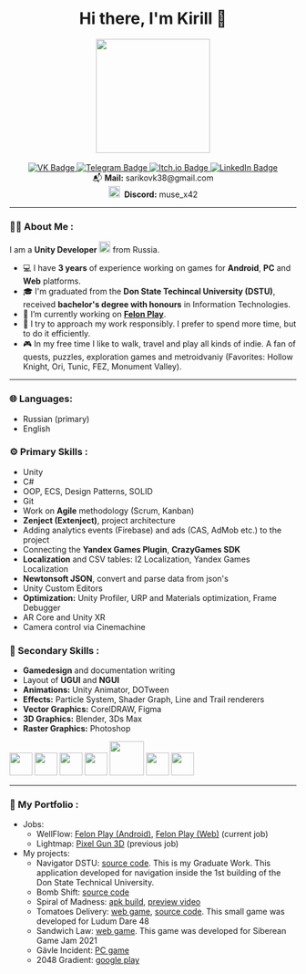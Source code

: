 <h1 align=center> Hi there, I'm Kirill 👋</h1>
<div align=center>
  <img src="https://www.rslfunding.com/wp-content/uploads/2018/09/cashforclass.png" width="200"><br>
  <br>
</div>

<div id="badges", align=center>
  <a href="https://vk.com/sharikovkirill">
    <img src="https://img.shields.io/badge/VK-046EED?logo=vk" alt="VK Badge"/>
  </a>
  <a href="https://t.me/Muse_X42">
    <img src="https://img.shields.io/badge/Telegram-02A7FF?logo=Telegram&logoColor=white" alt="Telegram Badge"/>
  </a>
  <a href="https://lirik2104.itch.io/">
    <img src="https://img.shields.io/badge/Itch.io-red?logo=itch.io&logoColor=white" alt="Itch.io Badge"/>
  </a>
  <a href="https://www.linkedin.com/in/кирилл-шариков-072796216/">
    <img src="https://img.shields.io/badge/LinkedIn-blue?logo=linkedin&logoColor=white" alt="LinkedIn Badge"/>
  </a>
</div>
<div align=center>📬 <b>Mail:</b> sarikovk38@gmail.com</div>
<div id="discord", align=center>
  <img src="https://res.cloudinary.com/nifty-gateway/image/upload/v1570307713/nifty-builder-images/qgs5sqsvqfd88ttkhqsl.png" width="20">
  &#160;<b>Discord:</b> muse_x42
</div>

---

### 👨‍💻 About Me :

I am a **Unity Developer** <img src="https://i.redd.it/tu3gt6ysfxq71.png" width="20"> from Russia.

- 💻 I have **3 years** of experience working on games for **Android**, **PC** and **Web** platforms.
- 🎓 I'm graduated from the **Don State Techincal University (DSTU)**, received **bachelor's degree with honours** in Information Technologies.
- 🔭 I’m currently working on **<a href="https://play.google.com/store/search?q=felon+play&c=apps&hl=ru&gl=US">Felon Play</a>**.
- 💎 I try to approach my work responsibly. I prefer to spend more time, but to do it efficiently.
- 🎮 In my free time I like to walk, travel and play all kinds of indie. A fan of quests, puzzles, exploration games and metroidvaniy (Favorites: Hollow Knight, Ori, Tunic, FEZ, Monument Valley).

---
### 🌐 Languages:
- Russian (primary)
- English

### ⚙️ Primary Skills :

- Unity
- C#
- OOP, ECS, Design Patterns, SOLID
- Git
- Work on **Agile** methodology (Scrum, Kanban)
- **Zenject (Extenject)**, project architecture
- Adding analytics events (Firebase) and ads (CAS, AdMob etc.) to the project
- Сonnecting the **Yandex Games Plugin**, **CrazyGames SDK**
- **Localization** and CSV tables: I2 Localization, Yandex Games Localization
- **Newtonsoft JSON**, convert and parse data from json's
- Unity Custom Editors
- **Optimization:** Unity Profiler, URP and Materials optimization, Frame Debugger
- AR Core and Unity XR
- Camera control via Cinemachine

### 🎨 Secondary Skills :

- **Gamedesign** and documentation writing
- Layout of **UGUI** and **NGUI**
- **Animations:** Unity Animator, DOTween
- **Effects:** Particle System, Shader Graph, Line and Trail renderers
- **Vector Graphics:** CorelDRAW, Figma
- **3D Graphics:** Blender, 3Ds Max
- **Raster Graphics:** Photoshop

<img src="https://i.redd.it/tu3gt6ysfxq71.png" width="40"> <img src="https://static.wikia.nocookie.net/wikies/images/4/43/Logo-csharp.png/revision/latest?cb=20180617092325&path-prefix=ru" width="40"> <img src="https://git-scm.com/images/logos/downloads/Git-Icon-1788C.png" width="40"> <img src="https://raw.githubusercontent.com/modesttree/Zenject/master/Documentation/Images/ZenjectLogo.png" height="40"> <img src="https://user-images.githubusercontent.com/62210/29321053-746e3d0c-8196-11e7-99d2-94d6dc8afdfe.png" width="60"> <img src="https://developers.google.com/static/ar/images/logo.svg" width="40"> <img src="https://dotween.demigiant.com/api/dotween_logo.png" height="40">

---

### 💼 My Portfolio :
- Jobs:
  - WellFlow: <a href="https://play.google.com/store/apps/details?id=top.kidsgames.felonplayground&hl=ru&gl=US">Felon Play (Android)</a>, <a href="https://yandex.ru/games/app/223101?ypr=https%3A%2F%2Fyandex.ru%2F#app-id=223101&catalog-session-uid=catalog-bb088b36-0cb7-5870-8250-154091f8ee30-1691863809046-e18a&rtx-reqid=6756975340302110205&pos=%7B%22listType%22%3A%22played%22%2C%22tabCategory%22%3A%22common%22%7D&redir-data=%7B%22block%22%3A%22played%22%2C%22block_index%22%3A0%2C%22card%22%3A%22your_games%22%2C%22col%22%3A0%2C%22first_screen%22%3A1%2C%22page%22%3A%22main%22%2C%22rn%22%3A904629718%2C%22row%22%3A0%2C%22rtx_reqid%22%3A%226756975340302110205%22%2C%22wrapper%22%3A%22played_games%22%2C%22http_ref%22%3A%22https%253A%252F%252Fyandex.ru%252Fgames%252F%22%7D">Felon Play (Web)</a> (current job)
  - Lightmap: <a href="https://play.google.com/store/apps/details?id=com.pixel.gun3d&hl=ru&gl=US">Pixel Gun 3D</a> (previous job)
- My projects:
  - Navigator DSTU: <a href="https://github.com/LiRiK2104/Navigator_DSTU">source code</a>. This is my Graduate Work. This application developed for navigation inside the 1st building of the Don State Technical University.
  - Bomb Shift: <a href="https://github.com/LiRiK2104/BombShift">source code</a>
  - Spiral of Madness: <a href="https://drive.google.com/file/d/1UUdSQWxP8KNC2Tu11vMXFrlmCebJE7Q6/view?usp=drive_link">apk build</a>, <a href="https://youtu.be/l7OezEbsrGA">preview video</a>
  - Tomatoes Delivery: <a href="https://lirik2104.itch.io/tomatoes-delivery">web game</a>, <a href="https://github.com/LiRiK2104/Tomatoes-Delivery">source code</a>. This small game was developed for Ludum Dare 48
  - Sandwich Law: <a href="https://lirik2104.itch.io/sandwich-law">web game</a>. This game was developed for Siberean Game Jam 2021
  - Gävle Incident: <a href="https://lirik2104.itch.io/gavle-incident">PC game</a>
  - 2048 Gradient: <a href="https://play.google.com/store/apps/details?id=com.SiberiaSunInc.Gradient2048&hl=ru&gl=US">google play</a>
<!--
**LiRiK2104/LiRiK2104** is a ✨ _special_ ✨ repository because its `README.md` (this file) appears on your GitHub profile.

Here are some ideas to get you started:

- 🔭 I’m currently working on ...
- 🌱 I’m currently learning ...
- 👯 I’m looking to collaborate on ...
- 🤔 I’m looking for help with ...
- 💬 Ask me about ...
- 📫 How to reach me: ...
- 😄 Pronouns: ...
- ⚡ Fun fact: ...
-->
